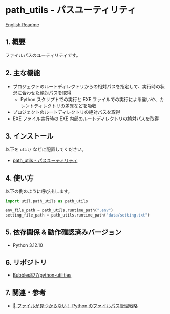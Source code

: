 ﻿# path_utils - パスユーティリティ

[English Readme](./README.md)

## 1. 概要

ファイルパスのユーティリティです。

## 2. 主な機能

- プロジェクトのルートディレクトリからの相対パスを指定して、実行時の状況に合わせた絶対パスを取得
  - Python スクリプトでの実行と EXE ファイルでの実行による違いや、カレントディレクトリの差異などを吸収
- プロジェクトのルートディレクトリの絶対パスを取得
- EXE ファイル実行時の EXE 内部のルートディレクトリの絶対パスを取得

## 3. インストール

以下を `util/` などに配置してください。

- [path_utils - パスユーティリティ](./path_utils.py)

## 4. 使い方

以下の例のように呼び出します。

```python
import util.path_utils as path_utils

env_file_path = path_utils.runtime_path(".env")
setting_file_path = path_utils.runtime_path("data/setting.txt")
```

## 5. 依存関係 & 動作確認済みバージョン

- Python 3.12.10

## 6. リポジトリ

- [Bubbles877/python-utilities](https://github.com/Bubbles877/python-utilities)

## 7. 関連・参考

- [🐍 ファイルが見つからない！ Python のファイルパス管理戦略](https://zenn.dev/bubbles/articles/5da790e0d2883d)
